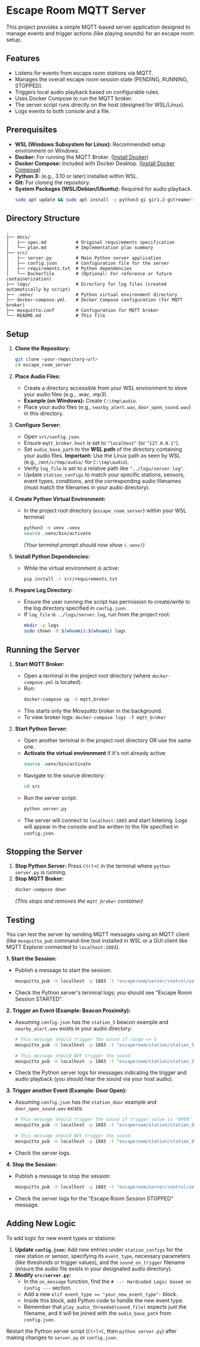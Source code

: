# Escape Room MQTT Server

This project provides a simple MQTT-based server application designed to manage events and trigger actions (like playing sounds) for an escape room setup.

## Features

*   Listens for events from escape room stations via MQTT.
*   Manages the overall escape room session state (PENDING, RUNNING, STOPPED).
*   Triggers local audio playback based on configurable rules.
*   Uses Docker Compose to run the MQTT broker.
*   The server script runs directly on the host (designed for WSL/Linux).
*   Logs events to both console and a file.

## Prerequisites

*   **WSL (Windows Subsystem for Linux):** Recommended setup environment on Windows.
*   **Docker:** For running the MQTT Broker. ([Install Docker](https://docs.docker.com/get-docker/))
*   **Docker Compose:** Included with Docker Desktop. ([Install Docker Compose](https://docs.docker.com/compose/install/))
*   **Python 3:** (e.g., 3.10 or later) installed within WSL.
*   **Git:** For cloning the repository.
*   **System Packages (WSL/Debian/Ubuntu):** Required for audio playback.
    ```bash
    sudo apt update && sudo apt install -y python3-gi gir1.2-gstreamer-1.0 gstreamer1.0-plugins-base gstreamer1.0-plugins-good gstreamer1.0-tools python3-pip python3-venv
    ```

## Directory Structure

```
.
├── docs/
│   ├── spec.md           # Original requirements specification
│   └── plan.md           # Implementation plan summary
├── src/
│   ├── server.py         # Main Python server application
│   ├── config.json       # Configuration file for the server
│   ├── requirements.txt  # Python dependencies
│   └── Dockerfile        # (Optional: For reference or future containerization)
├── logs/                 # Directory for log files (created automatically by script)
├── .venv/                # Python virtual environment directory
├── docker-compose.yml    # Docker Compose configuration (for MQTT broker)
├── mosquitto.conf        # Configuration for MQTT broker
└── README.md             # This file
```

## Setup

1.  **Clone the Repository:**
    ```bash
    git clone <your-repository-url>
    cd escape_room_server
    ```

2.  **Place Audio Files:**
    *   Create a directory accessible from your WSL environment to store your audio files (e.g., .wav, .mp3).
    *   **Example (on Windows):** Create `C:\tmp\audio`.
    *   Place your audio files (e.g., `nearby_alert.wav`, `door_open_sound.wav`) in this directory.

3.  **Configure Server:**
    *   Open `src/config.json`.
    *   Ensure `mqtt_broker.host` is set to `"localhost"` (or `"127.0.0.1"`).
    *   Set `audio_base_path` to the **WSL path** of the directory containing your audio files. **Important:** Use the Linux path as seen by WSL (e.g., `/mnt/c/tmp/audio/` for `C:\tmp\audio`).
    *   Verify `log_file` is set to a relative path like `"../logs/server.log"`.
    *   Update `station_configs` to match your specific stations, sensors, event types, conditions, and the corresponding audio filenames (must match the filenames in your audio directory).

4.  **Create Python Virtual Environment:**
    *   In the project root directory (`escape_room_server`) within your WSL terminal:
        ```bash
        python3 -m venv .venv
        source .venv/bin/activate
        ```
        *(Your terminal prompt should now show `(.venv)`)*

5.  **Install Python Dependencies:**
    *   While the virtual environment is active:
        ```bash
        pip install -r src/requirements.txt
        ```

6.  **Prepare Log Directory:**
    *   Ensure the user running the script has permission to create/write to the log directory specified in `config.json`.
    *   If `log_file` is `../logs/server.log`, run from the project root:
        ```bash
        mkdir -p logs
        sudo chown -R $(whoami):$(whoami) logs
        ```

## Running the Server

1.  **Start MQTT Broker:**
    *   Open a terminal in the project root directory (where `docker-compose.yml` is located).
    *   Run:
        ```bash
        docker-compose up -d mqtt_broker
        ```
    *   This starts only the Mosquitto broker in the background.
    *   To view broker logs: `docker-compose logs -f mqtt_broker`

2.  **Start Python Server:**
    *   Open another terminal in the project root directory OR use the same one.
    *   **Activate the virtual environment** if it's not already active:
        ```bash
        source .venv/bin/activate
        ```
    *   Navigate to the source directory:
        ```bash
        cd src
        ```
    *   Run the server script:
        ```bash
        python server.py
        ```
    *   The server will connect to `localhost:1883` and start listening. Logs will appear in the console and be written to the file specified in `config.json`.

## Stopping the Server

1.  **Stop Python Server:** Press `Ctrl+C` in the terminal where `python server.py` is running.
2.  **Stop MQTT Broker:**
    ```bash
    docker-compose down
    ```
    *(This stops and removes the `mqtt_broker` container)*

## Testing

You can test the server by sending MQTT messages using an MQTT client (like `mosquitto_pub` command-line tool installed in WSL or a GUI client like MQTT Explorer connected to `localhost:1883`).

**1. Start the Session:**

*   Publish a message to start the session:
    ```bash
    mosquitto_pub -h localhost -p 1883 -t "escaperoom/server/control/session" -m '{"action": "start"}'
    ```
*   Check the Python server's terminal logs; you should see "Escape Room Session STARTED".

**2. Trigger an Event (Example: Beacon Proximity):**

*   Assuming `config.json` has the `station_5` beacon example and `nearby_alert.wav` exists in your audio directory:
    ```bash
    # This message should trigger the sound if range <= 5
    mosquitto_pub -h localhost -p 1883 -t "escaperoom/station/station_5/event/beacon_proximity" -m '{"sensor": "beacon_proximity_1", "range": 3}'

    # This message should NOT trigger the sound
    mosquitto_pub -h localhost -p 1883 -t "escaperoom/station/station_5/event/beacon_proximity" -m '{"sensor": "beacon_proximity_1", "range": 8}'
    ```
*   Check the Python server logs for messages indicating the trigger and audio playback (you should hear the sound via your host audio).

**3. Trigger another Event (Example: Door Open):**

*   Assuming `config.json` has the `station_door` example and `door_open_sound.wav` exists:
    ```bash
    # This message should trigger the sound if trigger_value is "OPEN"
    mosquitto_pub -h localhost -p 1883 -t "escaperoom/station/station_door/event/door_status" -m '{"sensor": "main_door_switch", "status": "OPEN"}'

    # This message should NOT trigger the sound
    mosquitto_pub -h localhost -p 1883 -t "escaperoom/station/station_door/event/door_status" -m '{"sensor": "main_door_switch", "status": "CLOSED"}'
    ```
*   Check the server logs.

**4. Stop the Session:**

*   Publish a message to stop the session:
    ```bash
    mosquitto_pub -h localhost -p 1883 -t "escaperoom/server/control/session" -m '{"action": "stop"}'
    ```
*   Check the server logs for the "Escape Room Session STOPPED" message.

## Adding New Logic

To add logic for new event types or stations:

1.  **Update `config.json`:** Add new entries under `station_configs` for the new station or sensor, specifying its `event_type`, necessary parameters (like thresholds or trigger values), and the `sound_on_trigger` filename (ensure the audio file exists in your designated audio directory).
2.  **Modify `src/server.py`:**
    *   In the `on_message` function, find the `# --- Hardcoded Logic based on Config ---` section.
    *   Add a new `elif event_type == "your_new_event_type":` block.
    *   Inside this block, add Python code to handle the new event type.
    *   Remember that `play_audio_threaded(sound_file)` expects just the filename, and it will be joined with the `audio_base_path` from `config.json`.

Restart the Python server script (`Ctrl+C`, then `python server.py`) after making changes to `server.py` or `config.json`. 
